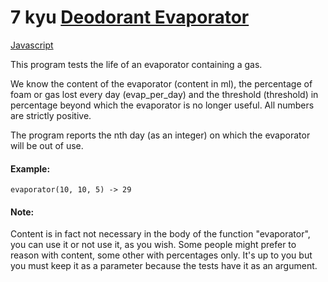 # 7 kyu [Deodorant Evaporator](https://www.codewars.com/kata/5506b230a11c0aeab3000c1f)

<!-- START LANGUAGE_LINKS -->

[Javascript](./javascript.js)

<!-- END LANGUAGE_LINKS -->

This program tests the life of an evaporator containing a gas. 

We know the content of the evaporator (content in ml),
the percentage of foam or gas lost every day (evap_per_day) and the threshold (threshold) in percentage beyond which the evaporator is no longer useful.
All numbers are strictly positive.

The program reports the nth day (as an integer)
on which the evaporator will be out of use.

#### Example:
```
evaporator(10, 10, 5) -> 29
```

#### Note: 
Content is in fact not necessary in the body of the function "evaporator", you can use it or not use it, as you wish. Some people might prefer to reason with content, some other with percentages only. It's up to you but you must keep it as a parameter because the tests have it as an argument.